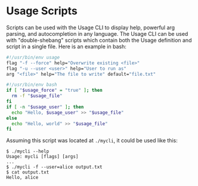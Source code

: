 # Usage Scripts

Scripts can be used with the Usage CLI to display help, powerful arg parsing, and autocompletion in any language.
The Usage CLI can be used with "double-shebang" scripts which contain both the Usage definition and script in a
single file. Here is an example in bash:

```bash
#!/usr/bin/env usage
flag "-f --force" help="Overwrite existing <file>"
flag "-u --user <user>" help="User to run as"
arg "<file>" help="The file to write" default="file.txt"

#!/usr/bin/env bash
if [ "$usage_force" = "true" ]; then
  rm -f "$usage_file"
fi
if [ -n "$usage_user" ]; then
  echo "Hello, $usage_user" >> "$usage_file"
else
  echo "Hello, world" >> "$usage_file"
fi
```

Assuming this script was located at `./mycli`, it could be used like this:

```sh-session
$ ./mycli --help
Usage: mycli [flags] [args]
...
$ ./mycli -f --user=alice output.txt
$ cat output.txt
Hello, alice
```
